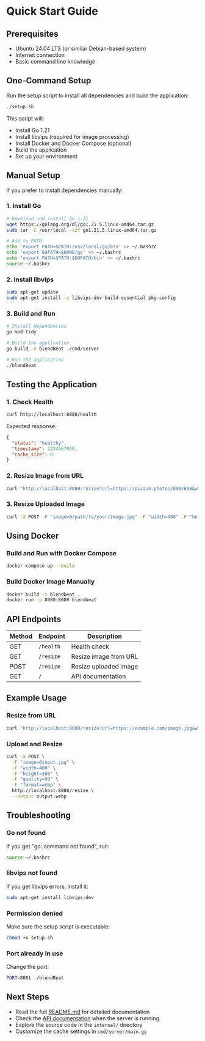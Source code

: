 # Quick Start Guide

## Prerequisites

- Ubuntu 24.04 LTS (or similar Debian-based system)
- Internet connection
- Basic command line knowledge

## One-Command Setup

Run the setup script to install all dependencies and build the application:

```bash
./setup.sh
```

This script will:
- Install Go 1.21
- Install libvips (required for image processing)
- Install Docker and Docker Compose (optional)
- Build the application
- Set up your environment

## Manual Setup

If you prefer to install dependencies manually:

### 1. Install Go
```bash
# Download and install Go 1.21
wget https://golang.org/dl/go1.21.5.linux-amd64.tar.gz
sudo tar -C /usr/local -xzf go1.21.5.linux-amd64.tar.gz

# Add to PATH
echo 'export PATH=$PATH:/usr/local/go/bin' >> ~/.bashrc
echo 'export GOPATH=$HOME/go' >> ~/.bashrc
echo 'export PATH=$PATH:$GOPATH/bin' >> ~/.bashrc
source ~/.bashrc
```

### 2. Install libvips
```bash
sudo apt-get update
sudo apt-get install -y libvips-dev build-essential pkg-config
```

### 3. Build and Run
```bash
# Install dependencies
go mod tidy

# Build the application
go build -o blendBeat ./cmd/server

# Run the application
./blendBeat
```

## Testing the Application

### 1. Check Health
```bash
curl http://localhost:8080/health
```

Expected response:
```json
{
  "status": "healthy",
  "timestamp": 1234567890,
  "cache_size": 0
}
```

### 2. Resize Image from URL
```bash
curl "http://localhost:8080/resize?url=https://picsum.photos/800/600&width=400&height=300&quality=85&format=jpeg" --output resized.jpg
```

### 3. Resize Uploaded Image
```bash
curl -X POST -F "image=@/path/to/your/image.jpg" -F "width=400" -F "height=300" -F "quality=85" -F "format=jpeg" http://localhost:8080/resize --output resized.jpg
```

## Using Docker

### Build and Run with Docker Compose
```bash
docker-compose up --build
```

### Build Docker Image Manually
```bash
docker build -t blendbeat .
docker run -p 8080:8080 blendbeat
```

## API Endpoints

| Method | Endpoint | Description |
|--------|----------|-------------|
| GET | `/health` | Health check |
| GET | `/resize` | Resize image from URL |
| POST | `/resize` | Resize uploaded image |
| GET | `/` | API documentation |

## Example Usage

### Resize from URL
```bash
curl "http://localhost:8080/resize?url=https://example.com/image.jpg&width=400&height=300" --output output.jpg
```

### Upload and Resize
```bash
curl -X POST \
  -F "image=@input.jpg" \
  -F "width=400" \
  -F "height=300" \
  -F "quality=90" \
  -F "format=webp" \
  http://localhost:8080/resize \
  --output output.webp
```

## Troubleshooting

### Go not found
If you get "go: command not found", run:
```bash
source ~/.bashrc
```

### libvips not found
If you get libvips errors, install it:
```bash
sudo apt-get install libvips-dev
```

### Permission denied
Make sure the setup script is executable:
```bash
chmod +x setup.sh
```

### Port already in use
Change the port:
```bash
PORT=8081 ./blendBeat
```

## Next Steps

- Read the full [README.md](README.md) for detailed documentation
- Check the [API documentation](http://localhost:8080/) when the server is running
- Explore the source code in the `internal/` directory
- Customize the cache settings in `cmd/server/main.go`
